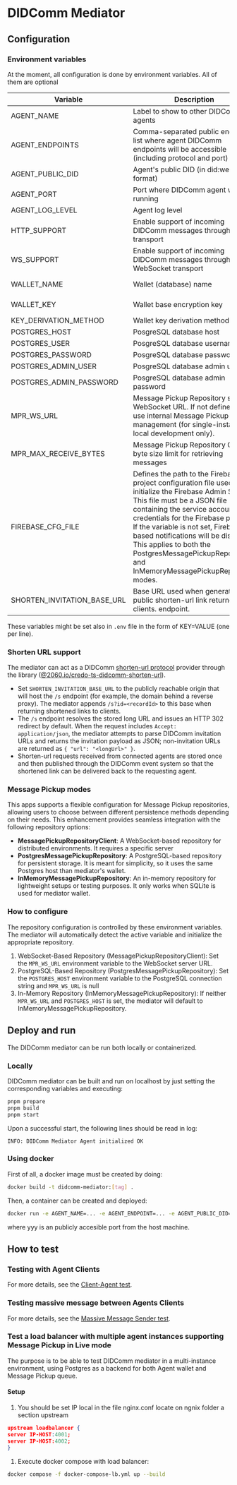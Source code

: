 # DIDComm Mediator

## Configuration

### Environment variables

At the moment, all configuration is done by environment variables. All of them are optional

| Variable                    | Description                                                                                                                                                                                                                                                                                                                                                                              | Default value           |
| --------------------------- | ---------------------------------------------------------------------------------------------------------------------------------------------------------------------------------------------------------------------------------------------------------------------------------------------------------------------------------------------------------------------------------------- | ----------------------- |
| AGENT_NAME                  | Label to show to other DIDComm agents                                                                                                                                                                                                                                                                                                                                                    | Test DIDComm Mediator   |
| AGENT_ENDPOINTS             | Comma-separated public endpoint list where agent DIDComm endpoints will be accessible (including protocol and port)                                                                                                                                                                                                                                                                      | ws://localhost:4000     |
| AGENT_PUBLIC_DID            | Agent's public DID (in did:web format)                                                                                                                                                                                                                                                                                                                                                   | None                    |
| AGENT_PORT                  | Port where DIDComm agent will be running                                                                                                                                                                                                                                                                                                                                                 | 4000                    |
| AGENT_LOG_LEVEL             | Agent log level                                                                                                                                                                                                                                                                                                                                                                          | 2 (debug)               |
| HTTP_SUPPORT                | Enable support of incoming DIDComm messages through HTTP transport                                                                                                                                                                                                                                                                                                                       | true                    |
| WS_SUPPORT                  | Enable support of incoming DIDComm messages through WebSocket transport                                                                                                                                                                                                                                                                                                                  | true                    |
| WALLET_NAME                 | Wallet (database) name                                                                                                                                                                                                                                                                                                                                                                   | test-didcomm-mediator   |
| WALLET_KEY                  | Wallet base encryption key                                                                                                                                                                                                                                                                                                                                                               | 'Test DIDComm Mediator' |
| KEY_DERIVATION_METHOD       | Wallet key derivation method                                                                                                                                                                                                                                                                                                                                                             | ARGON2I_MOD             |
| POSTGRES_HOST               | PosgreSQL database host                                                                                                                                                                                                                                                                                                                                                                  | None (use SQLite)       |
| POSTGRES_USER               | PosgreSQL database username                                                                                                                                                                                                                                                                                                                                                              | None                    |
| POSTGRES_PASSWORD           | PosgreSQL database password                                                                                                                                                                                                                                                                                                                                                              | None                    |
| POSTGRES_ADMIN_USER         | PosgreSQL database admin user                                                                                                                                                                                                                                                                                                                                                            | None                    |
| POSTGRES_ADMIN_PASSWORD     | PosgreSQL database admin password                                                                                                                                                                                                                                                                                                                                                        | None                    |
| MPR_WS_URL                  | Message Pickup Repository server WebSocket URL. If not defined, it will use internal Message Pickup management (for single-instance, local development only).                                                                                                                                                                                                                            | none                    |
| MPR_MAX_RECEIVE_BYTES       | Message Pickup Repository Optional byte size limit for retrieving messages                                                                                                                                                                                                                                                                                                               | none                    |
| FIREBASE_CFG_FILE           | Defines the path to the Firebase project configuration file used to initialize the Firebase Admin SDK. This file must be a JSON file containing the service account credentials for the Firebase project. If the variable is not set, Firebase-based notifications will be disabled. This applies to both the PostgresMessagePickupRepository and InMemoryMessagePickupRepository modes. | `./firebase.cfg.json`   |
| SHORTEN_INVITATION_BASE_URL | Base URL used when generating the public shorten-url link returned to clients. endpoint.                                                                                                                                                                                                                                                                                                 | <https://hologram.zone> |

These variables might be set also in `.env` file in the form of KEY=VALUE (one per line).

### Shorten URL support

The mediator can act as a DIDComm [shorten-url protocol](https://didcomm.org/shorten-url/1.0/) provider through the library ([@2060.io/credo-ts-didcomm-shorten-url](https://github.com/2060-io/credo-ts-didcomm-ext/tree/main/packages/shorten-url)).

- Set `SHORTEN_INVITATION_BASE_URL` to the publicly reachable origin that will host the `/s` endpoint (for example, the domain behind a reverse proxy). The mediator appends `/s?id=<recordId>` to this base when returning shortened links to clients.
- The `/s` endpoint resolves the stored long URL and issues an HTTP 302 redirect by default. When the request includes `Accept: application/json`, the mediator attempts to parse DIDComm invitation URLs and returns the invitation payload as JSON; non-invitation URLs are returned as `{ "url": "<longUrl>" }`.
- Shorten-url requests received from connected agents are stored once and then published through the DIDComm event system so that the shortened link can be delivered back to the requesting agent.

### Message Pickup modes

This apps supports a flexible configuration for Message Pickup repositories, allowing users to choose between different persistence methods depending on their needs. This enhancement provides seamless integration with the following repository options:

- **MessagePickupRepositoryClient**: A WebSocket-based repository for distributed environments. It requires a specific server
- **PostgresMessagePickupRepository**: A PostgreSQL-based repository for persistent storage. It is meant for simplicity, so it uses the same Postgres host than mediator's wallet.
- **InMemoryMessagePickupRepository**: An in-memory repository for lightweight setups or testing purposes. It only works when SQLite is used for mediator wallet.

### How to configure

The repository configuration is controlled by these environment variables. The mediator will automatically detect the active variable and initialize the appropriate repository.

1. WebSocket-Based Repository (MessagePickupRepositoryClient): Set the `MPR_WS_URL` environment variable to the WebSocket server URL.
2. PostgreSQL-Based Repository (PostgresMessagePickupRepository): Set the `POSTGRES_HOST` environment variable to the PostgreSQL connection string and `MPR_WS_URL` is null
3. In-Memory Repository (InMemoryMessagePickupRepository): If neither `MPR_WS_URL` and `POSTGRES_HOST` is set, the mediator will default to InMemoryMessagePickupRepository.

## Deploy and run

The DIDComm mediator can be run both locally or containerized.

### Locally

DIDComm mediator can be built and run on localhost by just setting the corresponding variables and executing:

```bash
pnpm prepare
pnpm build
pnpm start
```

Upon a successful start, the following lines should be read in log:

```text
INFO: DIDComm Mediator Agent initialized OK
```

### Using docker

First of all, a docker image must be created by doing:

```bash
docker build -t didcomm-mediator:[tag] .
```

Then, a container can be created and deployed:

```bash
docker run -e AGENT_NAME=... -e AGENT_ENDPOINT=... -e AGENT_PUBLIC_DID=yyy -e AGENT_PORT=xxx -p yyy:xxx didcomm-mediator:[tag]
```

where yyy is an publicly accesible port from the host machine.

## How to test

### Testing with Agent Clients

For more details, see the [Client-Agent test](/src/test/Client-Agent/README.md).

### Testing massive message between Agents Clients

For more details, see the [Massive Message Sender test](/src/test/Send-Messages/README.md).

### Test a load balancer with multiple agent instances supporting Message Pickup in Live mode

The purpose is to be able to test DIDComm mediator in a multi-instance environment, using Postgres as a backend for both Agent wallet and Message Pickup queue.

#### Setup

1. You should be set IP local in the file nginx.conf locate on ngnix folder a section upstream

```json
upstream loadbalancer {
server IP-HOST:4001;
server IP-HOST:4002;
}
```

1. Execute docker compose with load balancer:

```bash
docker compose -f docker-compose-lb.yml up --build
```
